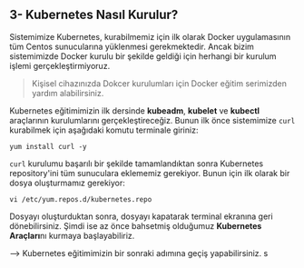 ## 3- Kubernetes Nasıl Kurulur?
 Sistemimize Kubernetes, kurabilmemiz için ilk olarak Docker uygulamasının tüm Centos sunucularına yüklenmesi gerekmektedir. Ancak bizim sistemimizde Docker kurulu bir şekilde geldiği için herhangi bir kurulum işlemi gerçekleştirmiyoruz.
 >Kişisel cihazınızda Dokcer kurulumları için Docker eğitim serimizden yardım alabilirsiniz.
 
 Kubernetes eğitimimizin ilk dersinde **kubeadm**, **kubelet** ve **kubectl** araçlarının kurulumlarını gerçekleştireceğiz. Bunun ilk önce sistemimize ``curl`` kurabilmek için aşağıdaki komutu terminale giriniz:
 ```
 yum install curl -y
 ```
 ``curl`` kurulumu başarılı bir şekilde tamamlandıktan sonra Kubernetes repository'ini tüm sunuculara eklememiz gerekiyor. Bunun için ilk olarak bir dosya oluşturmamız gerekiyor:
 ```
 vi /etc/yum.repos.d/kubernetes.repo
 ```
 Dosyayı oluşturduktan sonra, dosyayı kapatarak terminal ekranına geri dönebilirsiniz. Şimdi ise az önce bahsetmiş olduğumuz **Kubernetes Araçları**nı kurmaya başlayabiliriz.
 
 --> Kubernetes eğitimimizin bir sonraki adımına geçiş yapabilirsiniz.
 s